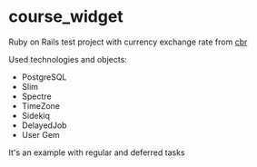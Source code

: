 # course_widget
Ruby on Rails test project with currency exchange rate from [cbr](http://cbr.ru/scripts/XML_daily.asp)

Used technologies and objects:
* PostgreSQL
* Slim
* Spectre
* TimeZone
* Sidekiq
* DelayedJob
* User Gem

It's an example with regular and deferred tasks

